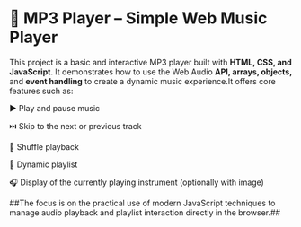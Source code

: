 # **🎵 MP3 Player – Simple Web Music Player**

This project is a basic and interactive MP3 player built with **HTML, CSS, and JavaScript**. It demonstrates how to use the Web Audio **API, arrays, objects,** and **event handling** to create a dynamic music experience.It offers core features such as:

▶️ Play and pause music

⏭️ Skip to the next or previous track

🔀 Shuffle playback

📃 Dynamic playlist

🎧 Display of the currently playing instrument (optionally with image)

##The focus is on the practical use of modern JavaScript techniques to manage audio playback and playlist interaction directly in the browser.##
